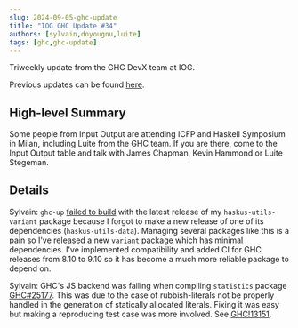 ```yaml
---
slug: 2024-09-05-ghc-update
title: "IOG GHC Update #34"
authors: [sylvain,doyougnu,luite]
tags: [ghc,ghc-update]
---
```


Triweekly update from the GHC DevX team at IOG.

<!-- truncate -->

Previous updates can be found [here](https://engineering.iog.io/tags/ghc-update).

## High-level Summary

Some people from Input Output are attending ICFP and Haskell Symposium in Milan, including Luite from the GHC team. If you are there, come to the Input Output table and talk with James Chapman, Kevin Hammond or Luite Stegeman.

## Details

Sylvain: `ghc-up` [failed to build](https://github.com/haskus/packages/issues/62) with the latest release of my `haskus-utils-variant` package because I forgot to make a new release of one of its dependencies (`haskus-utils-data`). Managing several packages like this is a pain so I've released a new [`variant` package](https://hackage.haskell.org/package/variant) which has minimal dependencies. I've implemented compatibility and added CI for GHC releases from 8.10 to 9.10 so it has become a much more reliable package to depend on.

Sylvain: GHC's JS backend was failing when compiling `statistics` package [GHC#25177](https://gitlab.haskell.org/ghc/ghc/-/issues/25177). This was due to the case of rubbish-literals not be properly handled in the generation of statically allocated literals. Fixing it was easy but making a reproducing test case was more involved. See [GHC!13151](https://gitlab.haskell.org/ghc/ghc/-/merge_requests/13151).
